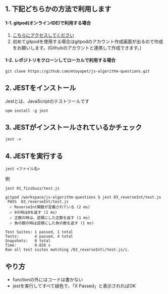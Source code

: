 
## 1. 下記どちらかの方法で利用します

#### 1-1. gitpod(オンラインIDE)で利用する場合
1. [こちらにアクセスしてください](https://gitpod.io/#https://github.com/mtoyopet/js-algorithm-questions)
2. 初めてgitpodを使用する場合はgitpodのアカウント作成画面が出るので作成をお願いします。(Githubのアカウントと連携して作成できます。)

#### 1-2. レポジトリをクローンしてローカルで利用する場合
```
git clone https://github.com/mtoyopet/js-algorithm-questions.git
```

## 2. JESTをインストール
Jestとは、JavaScriptのテストツールです

```
npm install -g jest
```

## 3. JESTがインストールされているかチェック
```
jest -v
```

## 4. JESTを実行する
```
jest <ファイル名>
```

例
```
jest 01_fizzbuzz/test.js
```

```
gitpod /workspace/js-algorithm-questions $ jest 03_reverseInt/test.js
 PASS  03_reverseInt/test.js
  ✓ ReverseInt関数が定義されている (2 ms)
  ✓ 0の時は0を返す (1 ms)
  ✓ 正数の時は、逆順にした正数を返す (1 ms)
  ✓ 負の数の時は逆順にした負の数を返す (1 ms)

Test Suites: 1 passed, 1 total
Tests:       4 passed, 4 total
Snapshots:   0 total
Time:        0.826 s
Ran all test suites matching /03_reverseInt\/test.js/i.
```

## やり方
- functionの外にはコードは書かない
- jestを実行してすべて緑色で、「X Passed」と表示されればOK
